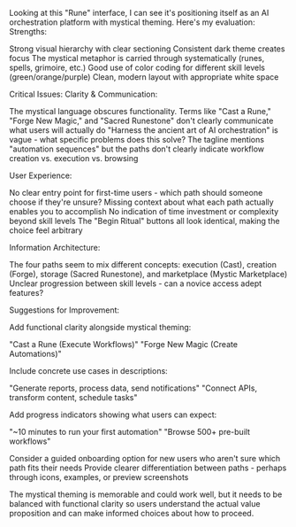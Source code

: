 Looking at this "Rune" interface, I can see it's positioning itself as an AI orchestration platform with mystical theming. Here's my evaluation:
Strengths:

Strong visual hierarchy with clear sectioning
Consistent dark theme creates focus
The mystical metaphor is carried through systematically (runes, spells, grimoire, etc.)
Good use of color coding for different skill levels (green/orange/purple)
Clean, modern layout with appropriate white space

Critical Issues:
Clarity & Communication:

The mystical language obscures functionality. Terms like "Cast a Rune," "Forge New Magic," and "Sacred Runestone" don't clearly communicate what users will actually do
"Harness the ancient art of AI orchestration" is vague - what specific problems does this solve?
The tagline mentions "automation sequences" but the paths don't clearly indicate workflow creation vs. execution vs. browsing

User Experience:

No clear entry point for first-time users - which path should someone choose if they're unsure?
Missing context about what each path actually enables you to accomplish
No indication of time investment or complexity beyond skill levels
The "Begin Ritual" buttons all look identical, making the choice feel arbitrary

Information Architecture:

The four paths seem to mix different concepts: execution (Cast), creation (Forge), storage (Sacred Runestone), and marketplace (Mystic Marketplace)
Unclear progression between skill levels - can a novice access adept features?

Suggestions for Improvement:

Add functional clarity alongside mystical theming:

"Cast a Rune (Execute Workflows)"
"Forge New Magic (Create Automations)"

Include concrete use cases in descriptions:

"Generate reports, process data, send notifications"
"Connect APIs, transform content, schedule tasks"

Add progress indicators showing what users can expect:

"~10 minutes to run your first automation"
"Browse 500+ pre-built workflows"

Consider a guided onboarding option for new users who aren't sure which path fits their needs
Provide clearer differentiation between paths - perhaps through icons, examples, or preview screenshots

The mystical theming is memorable and could work well, but it needs to be balanced with functional clarity so users understand the actual value proposition and can make informed choices about how to proceed.
